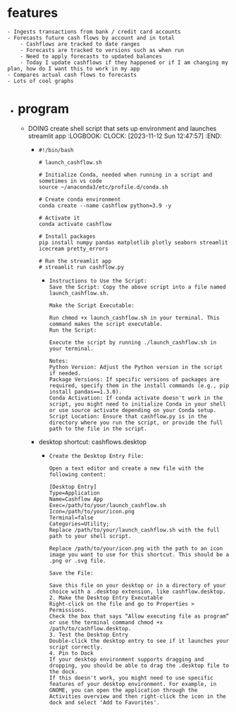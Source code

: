 # features
	- Ingests transactions from bank / credit card accounts
	- Forecasts future cash flows by account and in total
		- Cashflows are tracked to date ranges
		- Forecasts are tracked to versions such as when run
		- Need to apply forecasts to updated balances
		- Today I update cashflows if they happened or if I am changing my plan, how do I want this to work in my app
	- Compares actual cash flows to forecasts
	- Lots of cool graphs
- # program
	- DOING create shell script that sets up environment and launches streamlit app
	  :LOGBOOK:
	  CLOCK: [2023-11-12 Sun 12:47:57]
	  :END:
		- ```terminal
		  #!/bin/bash
		  
		  # launch_cashflow.sh
		  
		  # Initialize Conda, needed when running in a script and sometimes in vs code
		  source ~/anaconda3/etc/profile.d/conda.sh
		  
		  # Create conda environment
		  conda create --name cashflow python=3.9 -y
		  
		  # Activate it
		  conda activate cashflow
		  
		  # Install packages
		  pip install numpy pandas matplotlib plotly seaborn streamlit icecream pretty_errors
		  
		  # Run the streamlit app
		  # streamlit run cashflow.py
		  ```
			- ```
			  Instructions to Use the Script:
			  Save the Script: Copy the above script into a file named launch_cashflow.sh.
			  
			  Make the Script Executable:
			  
			  Run chmod +x launch_cashflow.sh in your terminal. This command makes the script executable.
			  Run the Script:
			  
			  Execute the script by running ./launch_cashflow.sh in your terminal.
			  
			  Notes:
			  Python Version: Adjust the Python version in the script if needed.
			  Package Versions: If specific versions of packages are required, specify them in the install commands (e.g., pip install pandas==1.3.0).
			  Conda Activation: If conda activate doesn't work in the script, you might need to initialize Conda in your shell or use source activate depending on your Conda setup.
			  Script Location: Ensure that cashflow.py is in the directory where you run the script, or provide the full path to the file in the script.
			  ```
		- desktop shortcut: cashflows.desktop
			- ```linux
			  Create the Desktop Entry File:
			  
			  Open a text editor and create a new file with the following content:
			  
			  [Desktop Entry]
			  Type=Application
			  Name=Cashflow App
			  Exec=/path/to/your/launch_cashflow.sh
			  Icon=/path/to/your/icon.png
			  Terminal=false
			  Categories=Utility;
			  Replace /path/to/your/launch_cashflow.sh with the full path to your shell script.
			  
			  Replace /path/to/your/icon.png with the path to an icon image you want to use for this shortcut. This should be a .png or .svg file.
			  
			  Save the File:
			  
			  Save this file on your desktop or in a directory of your choice with a .desktop extension, like cashflow.desktop.
			  2. Make the Desktop Entry Executable
			  Right-click on the file and go to Properties > Permissions.
			  Check the box that says “Allow executing file as program” or use the terminal command chmod +x /path/to/cashflow.desktop.
			  3. Test the Desktop Entry
			  Double-click the desktop entry to see if it launches your script correctly.
			  4. Pin to Dock
			  If your desktop environment supports dragging and dropping, you should be able to drag the .desktop file to the dock.
			  If this doesn't work, you might need to use specific features of your desktop environment. For example, in GNOME, you can open the application through the Activities overview and then right-click the icon in the dock and select 'Add to Favorites'.
			  ```